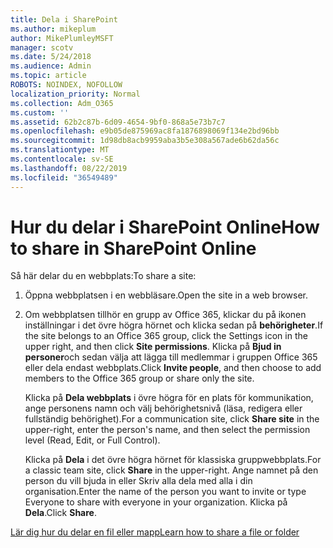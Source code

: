 ```yaml
---
title: Dela i SharePoint
ms.author: mikeplum
author: MikePlumleyMSFT
manager: scotv
ms.date: 5/24/2018
ms.audience: Admin
ms.topic: article
ROBOTS: NOINDEX, NOFOLLOW
localization_priority: Normal
ms.collection: Adm_O365
ms.custom: ''
ms.assetid: 62b2c87b-6d09-4654-9bf0-868a5e73b7c7
ms.openlocfilehash: e9b05de875969ac8fa1876898069f134e2bd96bb
ms.sourcegitcommit: 1d98db8acb9959aba3b5e308a567ade6b62da56c
ms.translationtype: MT
ms.contentlocale: sv-SE
ms.lasthandoff: 08/22/2019
ms.locfileid: "36549489"
---
```

# <a name="how-to-share-in-sharepoint-online"></a><span data-ttu-id="925e4-102">Hur du delar i SharePoint Online</span><span class="sxs-lookup"><span data-stu-id="925e4-102">How to share in SharePoint Online</span></span>

<span data-ttu-id="925e4-103">Så här delar du en webbplats:</span><span class="sxs-lookup"><span data-stu-id="925e4-103">To share a site:</span></span>
  
1. <span data-ttu-id="925e4-104">Öppna webbplatsen i en webbläsare.</span><span class="sxs-lookup"><span data-stu-id="925e4-104">Open the site in a web browser.</span></span>
    
2. <span data-ttu-id="925e4-105">Om webbplatsen tillhör en grupp av Office 365, klickar du på ikonen inställningar i det övre högra hörnet och klicka sedan på **behörigheter**.</span><span class="sxs-lookup"><span data-stu-id="925e4-105">If the site belongs to an Office 365 group, click the Settings icon in the upper right, and then click **Site permissions**.</span></span> <span data-ttu-id="925e4-106">Klicka på **Bjud in personer**och sedan välja att lägga till medlemmar i gruppen Office 365 eller dela endast webbplats.</span><span class="sxs-lookup"><span data-stu-id="925e4-106">Click **Invite people**, and then choose to add members to the Office 365 group or share only the site.</span></span> 
    
    <span data-ttu-id="925e4-107">Klicka på **Dela webbplats** i övre högra för en plats för kommunikation, ange personens namn och välj behörighetsnivå (läsa, redigera eller fullständig behörighet).</span><span class="sxs-lookup"><span data-stu-id="925e4-107">For a communication site, click **Share site** in the upper-right, enter the person's name, and then select the permission level (Read, Edit, or Full Control).</span></span> 
    
    <span data-ttu-id="925e4-108">Klicka på **Dela** i det övre högra hörnet för klassiska gruppwebbplats.</span><span class="sxs-lookup"><span data-stu-id="925e4-108">For a classic team site, click **Share** in the upper-right.</span></span> <span data-ttu-id="925e4-109">Ange namnet på den person du vill bjuda in eller Skriv alla dela med alla i din organisation.</span><span class="sxs-lookup"><span data-stu-id="925e4-109">Enter the name of the person you want to invite or type Everyone to share with everyone in your organization.</span></span> <span data-ttu-id="925e4-110">Klicka på **Dela**.</span><span class="sxs-lookup"><span data-stu-id="925e4-110">Click **Share**.</span></span>
    
[<span data-ttu-id="925e4-111">Lär dig hur du delar en fil eller mapp</span><span class="sxs-lookup"><span data-stu-id="925e4-111">Learn how to share a file or folder</span></span>](https://go.microsoft.com/fwlink/?linkid=511430)
  

